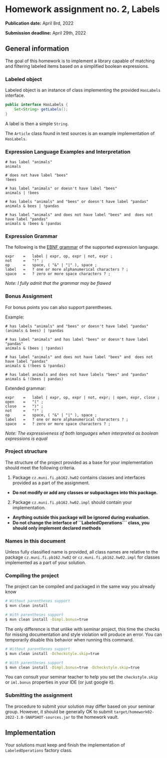 Homework assignment no. 2, Labels
====================================

**Publication date:**  April 8rd, 2022

**Submission deadline:** April 29th, 2022

General information
-------------------
The goal of this homework is to implement a library capable of matching and filtering labeled items based on a simplified boolean expressions.

### Labeled object

Labeled object is an instance of class implementing the provided ``HasLabels`` interface.

```java
public interface HasLabels {
    Set<String> getLabels();
}
```

A label is then a simple ``String``.

The ``Article`` class found in test sources is an example implementation of ``HasLabels``.

### Expression Language Examples and Interpretation

```text
# has label "animals"
animals

# does not have label "bees"
!bees

# has label "animals" or doesn't have label "bees"
animals | !bees

# has labels "animals" and "bees" or doesn't have label "pandas" 
animals & bees | !pandas

# has label "animals" and does not have label "bees" and  does not have label "pandas" 
animals & !bees & !pandas
```

### Expression Grammar

The following is the [EBNF grammar](https://en.wikipedia.org/wiki/Extended_Backus–Naur_form) of the supported expression language.

```text
expr    =   label | expr, op, expr | not, expr ;
not     =   "!" ;
op      =   space, ( "&" | "|" ), space ;
label   =   ? one or more alphanumerical characters ? ;
space   =   ? zero or more space characters ? ; 
```

*Note: I fully admit that the grammar may be flawed*

### Bonus Assignment

For bonus points you can also support parentheses.

Example:

```text
# has labels "animals" and "bees" or doesn't have label "pandas" 
(animals & bees) | !pandas

# has label "animals" and has label "bees" or doesn't have label "pandas" 
animals & (bees | !pandas)

# has label "animals" and does not have label "bees" and  does not have label "pandas" 
animals & (!bees & !pandas)

# has label animals and does not have labels "bees" and "pandas" 
animals & !(bees | pandas)
```

Extended grammar:

```text
expr    =   label | expr, op, expr | not, expr; | open, expr, close ;
open    =   "(" ;
close   =   ")" ;
not     =   "!" ;
op      =   space, ( "&" | "|" ), space ;
label   =   ? one or more alphanumerical characters ? ;
space   =   ? zero or more space characters ? ; 
```

*Note: The expressiveness of both languages when interpreted as boolean expressions is equal*

### Project structure

The structure of the project provided as a base for your implementation should meet the following criteria.

1. Package ```cz.muni.fi.pb162.hw02``` contains classes and interfaces provided as a part of the assignment.

- **Do not modify or add any classes or subpackages into this package.**

2. Package  ```cz.muni.fi.pb162.hw02.impl``` should contain your implementation.

- **Anything outside this package will be ignored during evaluation.**
- **Do not change the interface of ``LabeledOperations``` class, you should only implement declared methods**

### Names in this document

Unless fully classified name is provided, all class names are relative to the package ```cz.muni.fi.pb162.hw02``` or ```cz.muni.fi.pb162.hw02.impl``` for classes
implemented as a part of your solution.

### Compiling the project

The project can be compiled and packaged in the same way you already know

```bash
# Without parentheses support
$ mvn clean install

# With parentheses support
$ mvn clean install -Dimpl.bonus=true
```

The only difference is that unlike with seminar project, this time the checks for missing documentation and style violation will produce an error. You can temporarily
disable this behavior when running this command.

```bash
# Without parentheses support
$ mvn clean install -Dcheckstyle.skip=true

# With parentheses support
$ mvn clean install -Dimpl.bonus=true -Dcheckstyle.skip=true
```

You can consult your seminar teacher to help you set the ``checkstyle.skip`` or ``iml.bonus`` properties in your IDE (or just google it).

### Submitting the assignment

The procedure to submit your solution may differ based on your seminar group. However, it should be generally OK to
submit ```target/homework02-2022-1.0-SNAPSHOT-sources.jar``` to the homework vault.

## Implementation

Your solutions must keep and finish the implementation of ``LabeledOperations`` factory class.

